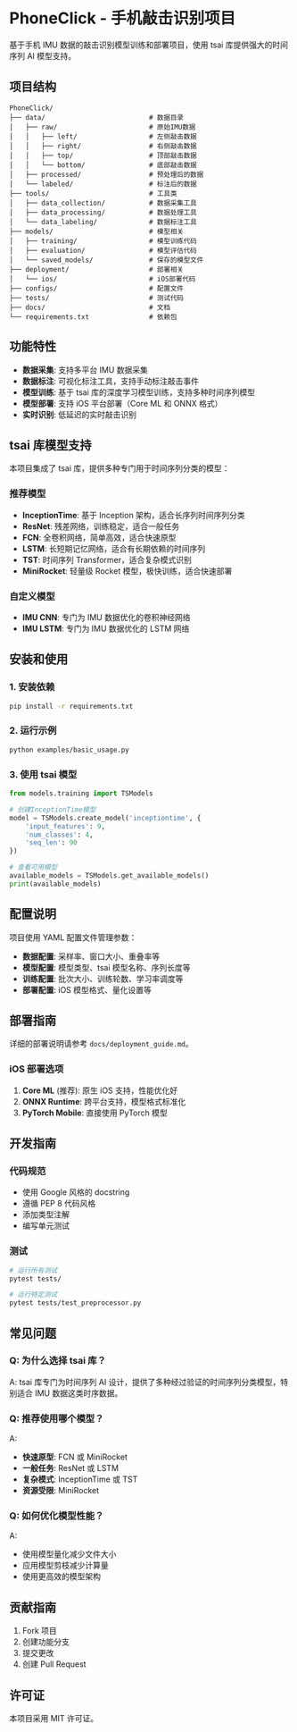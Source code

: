 # PhoneClick - 手机敲击识别项目

基于手机 IMU 数据的敲击识别模型训练和部署项目，使用 tsai 库提供强大的时间序列 AI 模型支持。

## 项目结构

```
PhoneClick/
├── data/                          # 数据目录
│   ├── raw/                       # 原始IMU数据
│   │   ├── left/                  # 左侧敲击数据
│   │   ├── right/                 # 右侧敲击数据
│   │   ├── top/                   # 顶部敲击数据
│   │   └── bottom/                # 底部敲击数据
│   ├── processed/                 # 预处理后的数据
│   └── labeled/                   # 标注后的数据
├── tools/                         # 工具类
│   ├── data_collection/           # 数据采集工具
│   ├── data_processing/           # 数据处理工具
│   └── data_labeling/             # 数据标注工具
├── models/                        # 模型相关
│   ├── training/                  # 模型训练代码
│   ├── evaluation/                # 模型评估代码
│   └── saved_models/              # 保存的模型文件
├── deployment/                    # 部署相关
│   └── ios/                       # iOS部署代码
├── configs/                       # 配置文件
├── tests/                         # 测试代码
├── docs/                          # 文档
└── requirements.txt               # 依赖包
```

## 功能特性

- **数据采集**: 支持多平台 IMU 数据采集
- **数据标注**: 可视化标注工具，支持手动标注敲击事件
- **模型训练**: 基于 tsai 库的深度学习模型训练，支持多种时间序列模型
- **模型部署**: 支持 iOS 平台部署（Core ML 和 ONNX 格式）
- **实时识别**: 低延迟的实时敲击识别

## tsai 库模型支持

本项目集成了 tsai 库，提供多种专门用于时间序列分类的模型：

### 推荐模型

- **InceptionTime**: 基于 Inception 架构，适合长序列时间序列分类
- **ResNet**: 残差网络，训练稳定，适合一般任务
- **FCN**: 全卷积网络，简单高效，适合快速原型
- **LSTM**: 长短期记忆网络，适合有长期依赖的时间序列
- **TST**: 时间序列 Transformer，适合复杂模式识别
- **MiniRocket**: 轻量级 Rocket 模型，极快训练，适合快速部署

### 自定义模型

- **IMU CNN**: 专门为 IMU 数据优化的卷积神经网络
- **IMU LSTM**: 专门为 IMU 数据优化的 LSTM 网络

## 安装和使用

### 1. 安装依赖

```bash
pip install -r requirements.txt
```

### 2. 运行示例

```bash
python examples/basic_usage.py
```

### 3. 使用 tsai 模型

```python
from models.training import TSModels

# 创建InceptionTime模型
model = TSModels.create_model('inceptiontime', {
    'input_features': 9,
    'num_classes': 4,
    'seq_len': 90
})

# 查看可用模型
available_models = TSModels.get_available_models()
print(available_models)
```

## 配置说明

项目使用 YAML 配置文件管理参数：

- **数据配置**: 采样率、窗口大小、重叠率等
- **模型配置**: 模型类型、tsai 模型名称、序列长度等
- **训练配置**: 批次大小、训练轮数、学习率调度等
- **部署配置**: iOS 模型格式、量化设置等

## 部署指南

详细的部署说明请参考 `docs/deployment_guide.md`。

### iOS 部署选项

1. **Core ML** (推荐): 原生 iOS 支持，性能优化好
2. **ONNX Runtime**: 跨平台支持，模型格式标准化
3. **PyTorch Mobile**: 直接使用 PyTorch 模型

## 开发指南

### 代码规范

- 使用 Google 风格的 docstring
- 遵循 PEP 8 代码风格
- 添加类型注解
- 编写单元测试

### 测试

```bash
# 运行所有测试
pytest tests/

# 运行特定测试
pytest tests/test_preprocessor.py
```

## 常见问题

### Q: 为什么选择 tsai 库？

A: tsai 库专门为时间序列 AI 设计，提供了多种经过验证的时间序列分类模型，特别适合 IMU 数据这类时序数据。

### Q: 推荐使用哪个模型？

A:

- **快速原型**: FCN 或 MiniRocket
- **一般任务**: ResNet 或 LSTM
- **复杂模式**: InceptionTime 或 TST
- **资源受限**: MiniRocket

### Q: 如何优化模型性能？

A:

- 使用模型量化减少文件大小
- 应用模型剪枝减少计算量
- 使用更高效的模型架构

## 贡献指南

1. Fork 项目
2. 创建功能分支
3. 提交更改
4. 创建 Pull Request

## 许可证

本项目采用 MIT 许可证。

